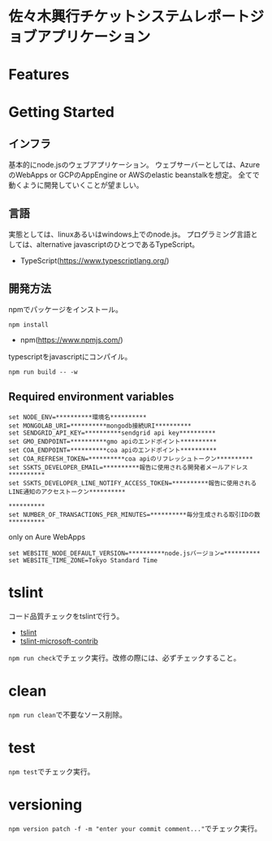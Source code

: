 # 佐々木興行チケットシステムレポートジョブアプリケーション

# Features

# Getting Started

## インフラ
基本的にnode.jsのウェブアプリケーション。
ウェブサーバーとしては、AzureのWebApps or GCPのAppEngine or AWSのelastic beanstalkを想定。
全てで動くように開発していくことが望ましい。

## 言語
実態としては、linuxあるいはwindows上でのnode.js。
プログラミング言語としては、alternative javascriptのひとつであるTypeScript。

* TypeScript(https://www.typescriptlang.org/)

## 開発方法
npmでパッケージをインストール。

```shell
npm install
```
* npm(https://www.npmjs.com/)


typescriptをjavascriptにコンパイル。

```shell
npm run build -- -w
```


## Required environment variables
```shell
set NODE_ENV=**********環境名**********
set MONGOLAB_URI=**********mongodb接続URI**********
set SENDGRID_API_KEY=**********sendgrid api key**********
set GMO_ENDPOINT=**********gmo apiのエンドポイント**********
set COA_ENDPOINT=**********coa apiのエンドポイント**********
set COA_REFRESH_TOKEN=**********coa apiのリフレッシュトークン**********
set SSKTS_DEVELOPER_EMAIL=**********報告に使用される開発者メールアドレス**********
set SSKTS_DEVELOPER_LINE_NOTIFY_ACCESS_TOKEN=**********報告に使用されるLINE通知のアクセストークン**********

**********
set NUMBER_OF_TRANSACTIONS_PER_MINUTES=**********毎分生成される取引IDの数**********
```

only on Aure WebApps

```shell
set WEBSITE_NODE_DEFAULT_VERSION=**********node.jsバージョン=**********
set WEBSITE_TIME_ZONE=Tokyo Standard Time
```


# tslint

コード品質チェックをtslintで行う。
* [tslint](https://github.com/palantir/tslint)
* [tslint-microsoft-contrib](https://github.com/Microsoft/tslint-microsoft-contrib)

`npm run check`でチェック実行。改修の際には、必ずチェックすること。


# clean
`npm run clean`で不要なソース削除。


# test
`npm test`でチェック実行。


# versioning
`npm version patch -f -m "enter your commit comment..."`でチェック実行。
